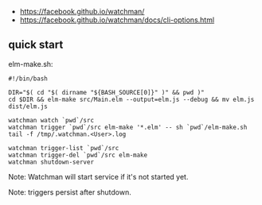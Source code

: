 - https://facebook.github.io/watchman/
- https://facebook.github.io/watchman/docs/cli-options.html

## quick start

elm-make.sh:

```shell
#!/bin/bash

DIR="$( cd "$( dirname "${BASH_SOURCE[0]}" )" && pwd )"
cd $DIR && elm-make src/Main.elm --output=elm.js --debug && mv elm.js dist/elm.js
```

```shell
watchman watch `pwd`/src
watchman trigger `pwd`/src elm-make '*.elm' -- sh `pwd`/elm-make.sh
tail -f /tmp/.watchman.<User>.log
```

```shell
watchman trigger-list `pwd`/src
watchman trigger-del `pwd`/src elm-make
watchman shutdown-server
```

Note: Watchman will start service if it's not started yet.

Note: triggers persist after shutdown.
